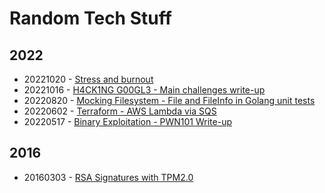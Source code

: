 # Random Tech Stuff

## 2022

* 20221020 - [Stress and burnout](Stress%20and%20burnout)
* 20221016 - [H4CK1NG G00GL3 - Main challenges write-up](H4CK1NG%20G00GL3%20Main%20challenges%20write-up)
* 20220820 - [Mocking Filesystem - File and FileInfo in Golang unit tests](Mocking%20Filesystem%20File%20and%20FileInfo%20in%20Golang%20unit%20tests)
* 20220602 - [Terraform - AWS Lambda via SQS](Terraform%20-%20AWS%20Lambda%20via%20SQS)
* 20220517 - [Binary Exploitation - PWN101 Write-up](Binary%20Exploitation)

## 2016

* 20160303 - [RSA Signatures with TPM2.0](RSA%20Signatures%20with%20TPM2.0)
